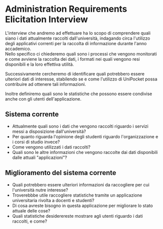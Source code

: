 # Administration Requirements Elicitation Interview

L'interview che andremo ad effettuare ha lo scopo di comprendere quali siano i dati attualmente raccolti dall'università, indagando circa l'utilizzo degli applicativi correnti per la raccolta di informazione durante l'anno accademico.  
Nello specifico ci chiederemo quali sono i processi che vengono monitorati e come avviene la raccolta dei dati, i formati nei quali vengono resi disponibili e la loro effettiva utilità. 

Successivamente cercheremo di identificare quali potrebbero essere ulteriori dati di interesse, stabilendo se e come l'utilizzo di UniPocket possa contribuire ad ottenere tali informazioni.

Inoltre definiremo quali sono le statistiche che possono essere condivise anche con gli utenti dell'applicazione.

## Sistema corrente

- Attualmente quali sono i dati che vengono raccolti riguardo i servizi messi a disposizione dall'università?
- Per quanto riguarda l'opinione degli studenti riguardo l'organizzazione e i corsi di studio invece?
- Come vengono utilizzati i dati raccolti?
- Quali sono le altre informazioni che vengono raccolte dai dati disponibili dalle attuali "applicazioni"? 

## Miglioramento del sistema corrente

- Quali potrebbero essere ulteriori informazioni da raccogliere per cui l'università nutre interesse?
- Troverebbbe utile raccogliere statistiche tramite un applicazione universitaria rivolta a docenti e studenti?
- Di cosa avreste bisogno in questa applicazione per migliorare lo stato attuale delle cose?
- Quali statistiche desiderereste mostrare agli utenti  riguardo i dati raccolti, e come?

